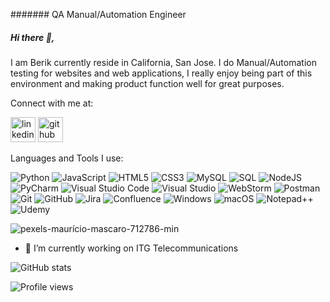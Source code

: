 
####### QA Manual/Automation Engineer 


##### Hi there 👋,


I am Berik currently reside in California, San Jose. I do Manual/Automation testing for websites and web applications, I really enjoy being part of this environment and making product function well for great purposes.

Connect with me at:

 [<img src='https://cdn.jsdelivr.net/npm/simple-icons@3.0.1/icons/linkedin.svg' alt='linkedin' height='40'>](https://www.linkedin.com/in/www.linkedin.com/in/berik-kumayev/) [<img src='https://cdn.jsdelivr.net/npm/simple-icons@3.0.1/icons/github.svg' alt='github' height='40'>](https://github.com/berik-k) 

Languages and Tools I use:

![Python](https://img.shields.io/badge/python-3670A0?style=for-the-badge&logo=python&logoColor=ffdd54) ![JavaScript](https://img.shields.io/badge/javascript-%23323330.svg?style=for-the-badge&logo=javascript&logoColor=%23F7DF1E) ![HTML5](https://img.shields.io/badge/html5-%23E34F26.svg?style=for-the-badge&logo=html5&logoColor=white) ![CSS3](https://img.shields.io/badge/css3-%231572B6.svg?style=for-the-badge&logo=css3&logoColor=white) ![MySQL](https://img.shields.io/badge/mysql-%2300f.svg?style=for-the-badge&logo=mysql&logoColor=white) ![SQL](https://img.shields.io/badge/-Sql-090909?style=for-the-badge&logo=Sql&logoColor=white) ![NodeJS](https://img.shields.io/badge/node.js-6DA55F?style=for-the-badge&logo=node.js&logoColor=white) 	![PyCharm](https://img.shields.io/badge/pycharm-143?style=for-the-badge&logo=pycharm&logoColor=black&color=black&labelColor=green) ![Visual Studio Code](https://img.shields.io/badge/Visual%20Studio%20Code-0078d7.svg?style=for-the-badge&logo=visual-studio-code&logoColor=white) ![Visual Studio](https://img.shields.io/badge/Visual%20Studio-5C2D91.svg?style=for-the-badge&logo=visual-studio&logoColor=white) ![WebStorm](https://img.shields.io/badge/webstorm-143?style=for-the-badge&logo=webstorm&logoColor=white&color=black) ![Postman](https://img.shields.io/badge/Postman-FF6C37?style=for-the-badge&logo=postman&logoColor=white)	![Git](https://img.shields.io/badge/git-%23F05033.svg?style=for-the-badge&logo=git&logoColor=white) ![GitHub](https://img.shields.io/badge/github-%23121011.svg?style=for-the-badge&logo=github&logoColor=white) ![Jira](https://img.shields.io/badge/jira-%230A0FFF.svg?style=for-the-badge&logo=jira&logoColor=white) ![Confluence](https://img.shields.io/badge/confluence-%23172BF4.svg?style=for-the-badge&logo=confluence&logoColor=white) ![Windows](https://img.shields.io/badge/Windows-0078D6?style=for-the-badge&logo=windows&logoColor=white) ![macOS](https://img.shields.io/badge/mac%20os-000000?style=for-the-badge&logo=macos&logoColor=F0F0F0) ![Notepad++](https://img.shields.io/badge/Notepad++-90E59A.svg?style=for-the-badge&logo=notepad%2b%2b&logoColor=black) ![Udemy](https://img.shields.io/badge/Udemy-A435F0?style=for-the-badge&logo=Udemy&logoColor=white)

![pexels-maurício-mascaro-712786-min](https://user-images.githubusercontent.com/111834539/194412575-f7fb8c25-7603-4017-b75d-833723848a0f.jpg)


- 🔭 I’m currently working on ITG Telecommunications 

 

![GitHub stats](https://github-readme-stats.vercel.app/api?username=berik-k&show_icons=true)  

![Profile views](https://gpvc.arturio.dev/berik-k)  

